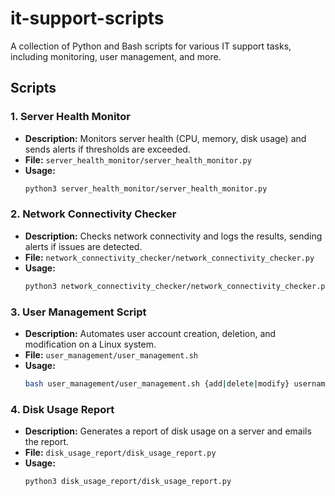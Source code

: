 # it-support-scripts
A collection of Python and Bash scripts for various IT support tasks, including monitoring, user management, and more.

## Scripts

### 1. Server Health Monitor
- **Description:** Monitors server health (CPU, memory, disk usage) and sends alerts if thresholds are exceeded.
- **File:** `server_health_monitor/server_health_monitor.py`
- **Usage:**
  ```bash
  python3 server_health_monitor/server_health_monitor.py
### 2. Network Connectivity Checker
- **Description:** Checks network connectivity and logs the results, sending alerts if issues are detected.
- **File:** `network_connectivity_checker/network_connectivity_checker.py`
- **Usage:**
  ```bash
  python3 network_connectivity_checker/network_connectivity_checker.py
### 3. User Management Script
- **Description:** Automates user account creation, deletion, and modification on a Linux system.
- **File:** `user_management/user_management.sh`
- **Usage:**
  ```bash
  bash user_management/user_management.sh {add|delete|modify} username [password]
### 4. Disk Usage Report
- **Description:** Generates a report of disk usage on a server and emails the report.
- **File:** `disk_usage_report/disk_usage_report.py`
- **Usage:**
  ```bash
  python3 disk_usage_report/disk_usage_report.py


